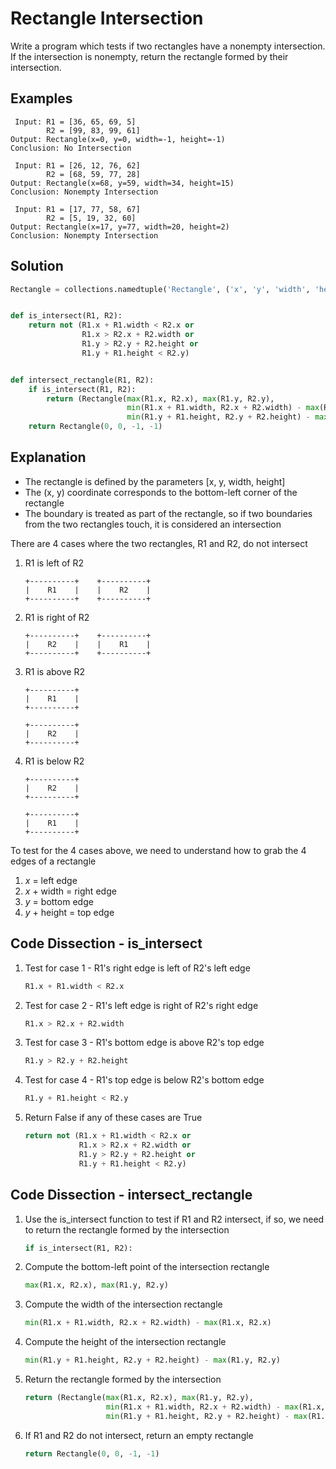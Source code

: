 # Rectangle Intersection
Write a program which tests if two rectangles have a nonempty intersection. If the intersection is nonempty, return the rectangle formed by their intersection.

## Examples
```
 Input: R1 = [36, 65, 69, 5]
        R2 = [99, 83, 99, 61]
Output: Rectangle(x=0, y=0, width=-1, height=-1)
Conclusion: No Intersection

 Input: R1 = [26, 12, 76, 62]
        R2 = [68, 59, 77, 28]
Output: Rectangle(x=68, y=59, width=34, height=15)
Conclusion: Nonempty Intersection

 Input: R1 = [17, 77, 58, 67]
        R2 = [5, 19, 32, 60]
Output: Rectangle(x=17, y=77, width=20, height=2)
Conclusion: Nonempty Intersection
```

## Solution
```python
Rectangle = collections.namedtuple('Rectangle', ('x', 'y', 'width', 'height'))


def is_intersect(R1, R2):
    return not (R1.x + R1.width < R2.x or
                R1.x > R2.x + R2.width or
                R1.y > R2.y + R2.height or
                R1.y + R1.height < R2.y)


def intersect_rectangle(R1, R2):
    if is_intersect(R1, R2):
        return (Rectangle(max(R1.x, R2.x), max(R1.y, R2.y),
                          min(R1.x + R1.width, R2.x + R2.width) - max(R1.x, R2.x),
                          min(R1.y + R1.height, R2.y + R2.height) - max(R1.y, R2.y)))
    return Rectangle(0, 0, -1, -1)
```

## Explanation
* The rectangle is defined by the parameters [x, y, width, height]
* The (x, y) coordinate corresponds to the bottom-left corner of the rectangle
* The boundary is treated as part of the rectangle, so if two boundaries from the two rectangles touch, it is considered an intersection

There are 4 cases where the two rectangles, R1 and R2, do not intersect
1. R1 is left of R2
    ```
    +----------+    +----------+
    |    R1    |    |    R2    |
    +----------+    +----------+
    ```
2. R1 is right of R2
    ```
    +----------+    +----------+
    |    R2    |    |    R1    |
    +----------+    +----------+
    ```
3. R1 is above R2
    ```
    +----------+
    |    R1    |
    +----------+

    +----------+
    |    R2    |
    +----------+
    ```
4. R1 is below R2
    ```
    +----------+
    |    R2    |
    +----------+

    +----------+
    |    R1    |
    +----------+
    ```

To test for the 4 cases above, we need to understand how to grab the 4 edges of a rectangle
1. _x_ = left edge
2. _x_ + width = right edge
3. _y_ = bottom edge
4. _y_ + height = top edge

## Code Dissection - is_intersect
1. Test for case 1 - R1's right edge is left of R2's left edge
    ```python
    R1.x + R1.width < R2.x
    ```
2. Test for case 2 - R1's left edge is right of R2's right edge
    ```python
    R1.x > R2.x + R2.width
    ```
3. Test for case 3 - R1's bottom edge is above R2's top edge
    ```python
    R1.y > R2.y + R2.height
    ```
4. Test for case 4 - R1's top edge is below R2's bottom edge
    ```python
    R1.y + R1.height < R2.y
    ```
5. Return False if any of these cases are True
    ```python
    return not (R1.x + R1.width < R2.x or
                R1.x > R2.x + R2.width or
                R1.y > R2.y + R2.height or
                R1.y + R1.height < R2.y)
    ```

## Code Dissection - intersect_rectangle
1. Use the is_intersect function to test if R1 and R2 intersect, if so, we need to return the rectangle formed by the intersection
    ```python
    if is_intersect(R1, R2):
    ```
2. Compute the bottom-left point of the intersection rectangle
    ```python
    max(R1.x, R2.x), max(R1.y, R2.y)
    ```
2. Compute the width of the intersection rectangle
    ```python
    min(R1.x + R1.width, R2.x + R2.width) - max(R1.x, R2.x)
    ```
3. Compute the height of the intersection rectangle
    ```python
    min(R1.y + R1.height, R2.y + R2.height) - max(R1.y, R2.y)
    ```
4. Return the rectangle formed by the intersection
    ```python
    return (Rectangle(max(R1.x, R2.x), max(R1.y, R2.y),
                      min(R1.x + R1.width, R2.x + R2.width) - max(R1.x, R2.x),
                      min(R1.y + R1.height, R2.y + R2.height) - max(R1.y, R2.y)))
    ```
5. If R1 and R2 do not intersect, return an empty rectangle
    ```python
    return Rectangle(0, 0, -1, -1)
    ```